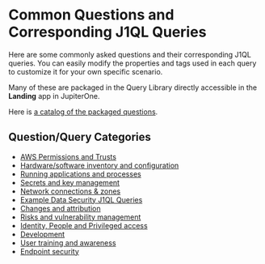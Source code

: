 # Common Questions and Corresponding J1QL Queries

Here are some commonly asked questions and their corresponding J1QL queries. You can easily modify the properties and tags used in each query to customize it for your own specific scenario.

Many of these are packaged in the Query Library directly accessible in the **Landing** app in JupiterOne.

Here is [a catalog of the packaged questions](./catalog.md).

## Question/Query Categories

- [AWS Permissions and Trusts](../APIs_and-Integrations/AWS/common-qq-aws-permissions.md)
- [Hardware/software inventory and configuration](../compliance_and-reporting/common-qq-inventory-config.md)
- [Running applications and processes](../security-operations/common-qq-apps-processes.md)
- [Secrets and key management](../security-operations/common-qq-key-mgmt.md)
- [Network connections & zones](../security-operations/common-qq-network.md)
- [Example Data Security J1QL Queries](../jupiterOne-query-language_(J1QL)/common-qq-data.md)
- [Changes and attribution](../security-operations/common-qq-changes.md)
- [Risks and vulnerability management](../security-operations/common-qq-risks.md)
- [Identity, People and Privileged access](./common-qq-idp.md)
- [Development](../security-operations/common-qq-dev.md)
- [User training and awareness](./common-qq-training.md)
- [Endpoint security](../security-operations/common-qq-endpoint.md)

